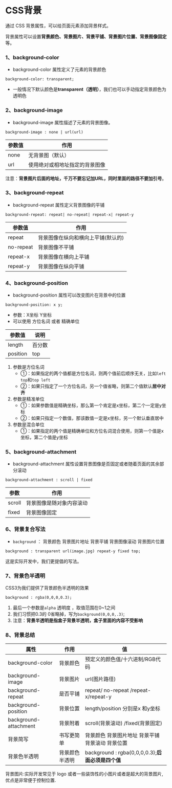 # CSS背景

通过 CSS 背景属性，可以给页面元素添加背景样式。

背景属性可以设置**背景颜色、背景图片、背景平铺、背景图片位置、背景图像固定**等。

### 1、background-color

* background-color 属性定义了元素的背景颜色

```
background-color: transparent;
```

* 一般情况下默认颜色是**transparent（透明）**，我们也可以手动指定背景颜色为透明色

### 2、background-image

* background-image 属性描述了元素的背景图像。

```
background-image : none | url(url)
```

| 参数值 | 作用 |
| --- | --- |
| none | 无背景图（默认） |
| url | 使用绝对或相地址指定的背景图像 |

注意：**背景图片后面的地址，千万不要忘记加URL，同时里面的路径不要加引号**。

### 3、background-repeat

* background-repeat 属性定义背景图像的平铺

```
background-repeat: repeat| no-repeat| repeat-x| repeat-y
```

| 参数值 | 作用 |
| --- | --- |
| repeat | 背景图像在纵向和横向上平铺(默认的) |
| no-repeat | 背景图像不平铺 |
| repeat-x | 背景图像在横向上平铺 |
| repeat-y | 背景图像在纵向平铺 |

### 4、background-position

* background-position 属性可以改变图片在背景中的位置

```
background-position: x y;
```

* 参数：X坐标 Y坐标
* 可以使用 方位名词 或者 精确单位

| 参数值 | 说明 |
| --- | --- |
| length | 百分数|由浮点数字和单位标识符组成的长度值 |
| position | top| center | bottom |left |center |right **方位名词** |

1. 参数是方位名词
    - ①：如果指定的两个值都是方位名词，则两个值前后顺序无关，比如`left top`和`top left`
    - ②：如果只指定了一个方位名词，另一个值省略，则第二个值默认**居中对齐**
2. 参数是精准单位
    - ①：如果参数值是精确坐标，那么第一个肯定是x坐标，第二个一定是y坐标
    - ②：如果只指定一个数值，那该数值一定是x坐标，另一个默认垂直居中
3. 参数是混合单位
    - ①：如果指定的两个值是精确单位和方位名词混合使用，则第一个值是x坐标，第二个值是y坐标

### 5、background-attachment

* background-attachment 属性设置背景图像是否固定或者随着页面的其余部分滚动

```
background-attachment : scroll | fixed
```

| 参数 | 作用 |
| --- | --- |
| scroll | 背景图像是随对象内容滚动 |
| fixed | 背景图像固定 |

### 6、背景复合写法

* `background` ： 背景颜色 背景图片地址 背景平铺 背景图像滚动 背景图片位置

```
background : transparent url(image.jpg) repeat-y fixed top;
```

这是实际开发中，我们更提倡的写法。

### 7、背景色半透明

CSS3为我们提供了背景颜色半透明的效果

```
background : rgba(0,0,0,0.3);
```

1. 最后一个参数是`alpha` 透明度 ，取值范围在0~1之间
2. 我们习惯把0.3的 0省略掉，写为`background(0,0,0,.3)`;
3. 注意：**背景半透明是指盒子背景半透明，盒子里面的内容不受影响**

### 8、背景总结

| 属性 | 作用 | 值 |
| --- | --- | --- |
| background-color | 背景颜色 | 预定义的颜色值/十六进制/RGB代码 |
| background-image | 背景图片 | url(图片路径) |
| background-repeat | 是否平铺 | repeat/ no-repeat /repeat-x/repeat-y |
| background-position | 背景位置 | length/position 分别是x 和y坐标 |
| background-attachment | 背景附着 | scroll(背景滚动) /fixed(背景固定) |
| 背景简写 | 书写更简单 | 背景颜色 背景图片地址 背景平铺 背景滚动 背景位置 |
| 背景色半透明 | 背景颜色半透明 | background : rgba(0,0,0,0.3);**后面必须是四个值** |

背景图片:实际开发常见于 logo 或者一些装饰性的小图片或者是超大的背景图片, 优点是非常便于控制位置.